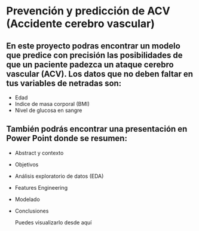 # Prevención y predicción de ACV (Accidente cerebro vascular)

## En este proyecto podras encontrar un modelo que predice con precisión las posibilidades de que un paciente padezca un ataque cerebro vascular (ACV). Los datos que no deben faltar en tus variables de netradas son:
* Edad
* Indice de masa corporal (BMI)
* Nivel de glucosa en sangre

## También podrás encontrar una presentación en Power Point donde se resumen:
* Abstract y contexto
* Objetivos
* Análisis exploratorio de datos (EDA)
* Features Engineering
* Modelado
* Conclusiones

  Puedes visualizarlo desde aquí
